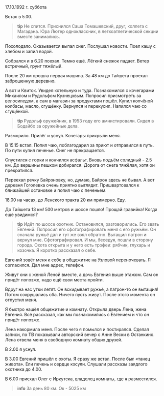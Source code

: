17.10.1992 г. суббота

Встал в 5.00. 
> **tip**
Не спится. 
Приснился Саша Томашевский, друг, коллега с Магадана. 
Юра Лютер одноклассник, в легкоатлетической секции вместе занимались.

Похолодало. Оказывается выпал снег. 
Послушал новости. Поел кашу с хлебом и запил водой.

Собрался и в 6.20 поехал. Темно ещё. 
Лёгкий снежок падает. Ветер встречный, грунт тяжёлый.

После 20 км прошла первая машина. 
За 48 км до Тайшета проехал заброшенную деревню. 

А вот и Квиток. 
Увидел котельную и туда. 
Познакомился с кочегарами Михаилом и Рудольфом Кузнецовым. 
Попросил присмотреть за велосипедом, а сам в магазин за продуктами пошёл. 
Купил копчёной колбасы, масло, сгущёнку. 
Вернулся и перекусил. 
Напился чаю со сгущёнкой. 
> **tip**
Рудольф оружейник, в 1953 году его амнистировали. 
Сидел в Бодайбо за оружейные дела. 

Разморило. Прилёг и уснул. 
Кочегары прикрыли меня. 

В 15.15 встал. 
Попил чаю, поблагодарил за приют и отправился в путь. 
По пути купил печенье. 
Снег не прекращается. 

Спустился с горки и кончился асфальт. 
Вновь подъём солидный - 2.5 км. 
До вершины пешком добирался. 
Дорога от снега тяжёлая, хотя он прекратился. 

Переехал речку Байроновку, но, думаю, Байрон здесь не бывал. 
А вот деревня Гоголевка очень приятно выглядит. 
Пришвартовался к ближайшей остановке и попил чаю с печеньем.

18.00 на часах, до Ленского тракта 20 км примерно. Еду. 

До Тайшета 13 км! 
500 метров и шоссе пошло! 
Прощай гравийка! Когда ещё увидимся?
> **tip**
Идёт по шоссе охотник. 
Остановился, разговорились. 
Его звать Евгений. 
Попросил его сфотографировать меня с его ружьём. 
Он сначала ружьё дал и тут же взял обратно. 
Вытащил патрон и вернул мне. 
Сфотографировал. 
И мы, беседуя, пошли в сторону города. 
Охота открыта и у него есть трофеи: рябчик, глухарь и козочка. 
Я коротко рассказал о себе. 
>
Евгений зовёт меня к себе в общежитие на Узловой переночевать. 
Я согласился. 
Дал мне адрес, телефон. 
>
Живут они с женой Леной вместе, а дочь Евгения выше этажом. 
Сам он придёт попозже, надо ещё свои места пройти. 
>
Вдруг на нас утки летят. 
Он вскидывает ружьё, а патрон-то он вытащил! Потом сокрушались оба. 
Ничего пусть живут. 
После этого момента он отпустил меня. 

Я быстро нашёл общежитие и комнату. 
Открыла дверь Лена, жена Евгения. 
Всё рассказал, как мы познакомились с Евгением и что он придёт попозже. 

Лена накормила меня. 
После чего я помылся и постирался. 
Сделал записи, по ТВ показывали авторский вечер с Анне Вески в Останкино. 
Лена отвела меня в свободную комнату общих друзей. 

В 2.00 я уснул.

В 3.00 Евгений пришёл с охоты. 
Я сразу же встал. 
После был «танец живота». 
Ели печень и сердце косули. 
Слушали рассказы заядлого охотника до 4.00.

В 6.00 приехал Олег с Иркутска, владелец комнаты, где я разместился.
> **info**
За день 80 км. Ок - 5025 км